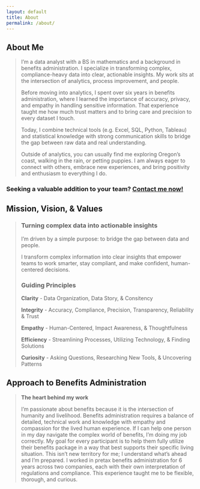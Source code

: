 ```yaml
---
layout: default
title: About
permalink: /about/
---
```


## About Me

> I’m a data analyst with a BS in mathematics and a background in benefits administration. I specialize in transforming complex, compliance-heavy data into clear, actionable insights. My work sits at the intersection of analytics, process improvement, and people.
>
> Before moving into analytics, I spent over six years in benefits administration, where I learned the importance of accuracy, privacy, and empathy in handling sensitive information. That experience taught me how much trust matters and to bring care and precision to every dataset I touch.
>
> Today, I combine technical tools (e.g. Excel, SQL, Python, Tableau) and statistical knowledge with strong communication skills to bridge the gap between raw data and real understanding.
>
> Outside of analytics, you can usually find me exploring Oregon’s coast, walking in the rain, or petting puppies. I am always eager to connect with others, embrace new experiences, and bring positivity and enthusiasm to everything I do.
> 

### Seeking a **valuable addition** to your team? <a href="#contact">Contact me now!</a>

## Mission, Vision, & Values

> ### Turning complex data into actionable insights
> 
> I’m driven by a simple purpose: to bridge the gap between data and people.
>
> I transform complex information into clear insights that empower teams to work smarter, stay compliant, and make confident, human-centered decisions.
>
> ### Guiding Principles
>
> **Clarity** - Data Organization, Data Story, & Consitency
>
> **Integrity** - Accuracy, Compliance, Precision, Transparency, Reliability & Trust
>
> **Empathy** - Human-Centered, Impact Awareness, & Thoughtfulness
>
> **Efficiency** - Streamlining Processes, Utilizing Technology, & Finding Solutions
>
> **Curiosity** - Asking Questions, Researching New Tools, & Uncovering Patterns
> 

## Approach to Benefits Administration

> **The heart behind my work**
> 
> I’m passionate about benefits because it is the intersection of humanity and livelihood. Benefits administration requires a balance of detailed, technical work and knowledge with empathy and compassion for the lived human experience. If I can help one person in my day navigate the complex world of benefits, I’m doing my job correctly. My goal for every participant is to help them fully utilize their benefits package in a way that best supports their specific living situation. This isn’t new territory for me; I understand what’s ahead and I’m prepared. I worked in pretax benefits administration for 6 years across two companies, each with their own interpretation of regulations and compliance. This experience taught me to be flexible, thorough, and curious.
>
